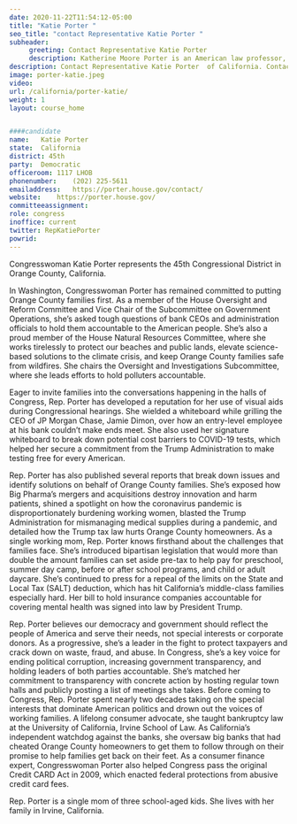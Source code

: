 ```yaml
---
date: 2020-11-22T11:54:12-05:00
title: "Katie Porter "
seo_title: "contact Representative Katie Porter "
subheader:
     greeting: Contact Representative Katie Porter  
     description: Katherine Moore Porter is an American law professor, attorney, and politician serving as the U.S. Representative for California's 45th congressional district since 2019.
description: Contact Representative Katie Porter  of California. Contact information for Katie Porter  includes email address, phone number, and mailing address.
image: porter-katie.jpeg
video: 
url: /california/porter-katie/
weight: 1
layout: course_home


####candidate
name:	Katie Porter 
state:	California
district: 45th
party:	Democratic
officeroom:	1117 LHOB
phonenumber:	(202) 225-5611
emailaddress:	https://porter.house.gov/contact/
website:	https://porter.house.gov/
committeeassignment: 
role: congress
inoffice: current
twitter: RepKatiePorter
powrid: 
---
```


Congresswoman Katie Porter represents the 45th Congressional District in Orange County, California.

In Washington, Congresswoman Porter has remained committed to putting Orange County families first. As a member of the House Oversight and Reform Committee and Vice Chair of the Subcommittee on Government Operations, she’s asked tough questions of bank CEOs and administration officials to hold them accountable to the American people. She’s also a proud member of the House Natural Resources Committee, where she works tirelessly to protect our beaches and public lands, elevate science-based solutions to the climate crisis, and keep Orange County families safe from wildfires. She chairs the Oversight and Investigations Subcommittee, where she leads efforts to hold polluters accountable.

Eager to invite families into the conversations happening in the halls of Congress, Rep. Porter has developed a reputation for her use of visual aids during Congressional hearings. She wielded a whiteboard while grilling the CEO of JP Morgan Chase, Jamie Dimon, over how an entry-level employee at his bank couldn’t make ends meet. She also used her signature whiteboard to break down potential cost barriers to COVID-19 tests, which helped her secure a commitment from the Trump Administration to make testing free for every American.

Rep. Porter has also published several reports that break down issues and identify solutions on behalf of Orange County families. She’s exposed how Big Pharma’s mergers and acquisitions destroy innovation and harm patients, shined a spotlight on how the coronavirus pandemic is disproportionately burdening working women, blasted the Trump Administration for mismanaging medical supplies during a pandemic, and detailed how the Trump tax law hurts Orange County homeowners.
As a single working mom, Rep. Porter knows firsthand about the challenges that families face. She’s introduced bipartisan legislation that would more than double the amount families can set aside pre-tax to help pay for preschool, summer day camp, before or after school programs, and child or adult daycare. She’s continued to press for a repeal of the limits on the State and Local Tax (SALT) deduction, which has hit California’s middle-class families especially hard. Her bill to hold insurance companies accountable for covering mental health was signed into law by President Trump.

Rep. Porter believes our democracy and government should reflect the people of America and serve their needs, not special interests or corporate donors. As a progressive, she’s a leader in the fight to protect taxpayers and crack down on waste, fraud, and abuse. In Congress, she’s a key voice for ending political corruption, increasing government transparency, and holding leaders of both parties accountable. She’s matched her commitment to transparency with concrete action by hosting regular town halls and publicly posting a list of meetings she takes.
Before coming to Congress, Rep. Porter spent nearly two decades taking on the special interests that dominate American politics and drown out the voices of working families. A lifelong consumer advocate, she taught bankruptcy law at the University of California, Irvine School of Law. As California’s independent watchdog against the banks, she oversaw big banks that had cheated Orange County homeowners to get them to follow through on their promise to help families get back on their feet. As a consumer finance expert, Congresswoman Porter also helped Congress pass the original Credit CARD Act in 2009, which enacted federal protections from abusive credit card fees.

Rep. Porter is a single mom of three school-aged kids. She lives with her family in Irvine, California.
